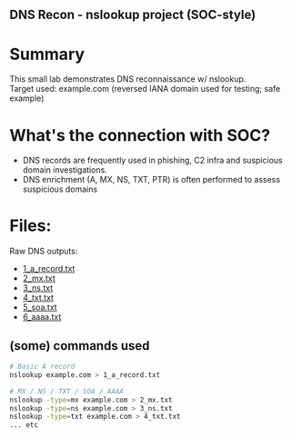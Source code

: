 ## DNS Recon - nslookup project (SOC-style)

# Summary
This small lab demonstrates DNS reconnaissance w/ nslookup.  
Target used: example.com (reversed IANA domain used for testing; safe example)

# What's the connection with SOC?
- DNS records are frequently used in phishing, C2 infra and suspicious domain investigations.
- DNS enrichment (A, MX, NS, TXT, PTR) is often performed to assess suspicious domains

# Files:
Raw DNS outputs:
- [1_a_record.txt](1_a_record.txt)
- [2_mx.txt](2_mx.txt)
- [3_ns.txt](3_nx.txt)
- [4_txt.txt](4_txt.txt)
- [5_soa.txt](5_soa.txt)
- [6_aaaa.txt](6_aaaa.txt)

## (some) commands used
```bash  
# Basic A record
nslookup example.com > 1_a_record.txt

# MX / NS / TXT / SOA / AAAA
nslookup -type=mx example.com > 2_mx.txt  
nslookup -type=ns example.com > 3_ns.txt  
nslookup -type=txt example.com > 4_txt.txt   
... etc

